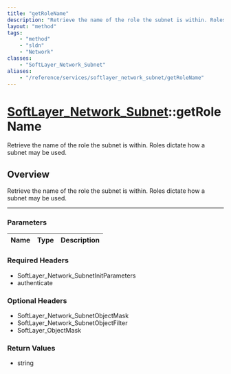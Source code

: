 ```yaml
---
title: "getRoleName"
description: "Retrieve the name of the role the subnet is within. Roles dictate how a subnet may be used."
layout: "method"
tags:
    - "method"
    - "sldn"
    - "Network"
classes:
    - "SoftLayer_Network_Subnet"
aliases:
    - "/reference/services/softlayer_network_subnet/getRoleName"
---
```

# [SoftLayer_Network_Subnet](/reference/services/SoftLayer_Network_Subnet)::getRoleName


Retrieve the name of the role the subnet is within. Roles dictate how a subnet may be used.


## Overview 
Retrieve the name of the role the subnet is within. Roles dictate how a subnet may be used.

-----

### Parameters 
|Name | Type | Description |
| --- | --- | --- |


### Required Headers
* SoftLayer_Network_SubnetInitParameters
* authenticate


### Optional Headers
* SoftLayer_Network_SubnetObjectMask
* SoftLayer_Network_SubnetObjectFilter
* SoftLayer_ObjectMask

### Return Values
* string




